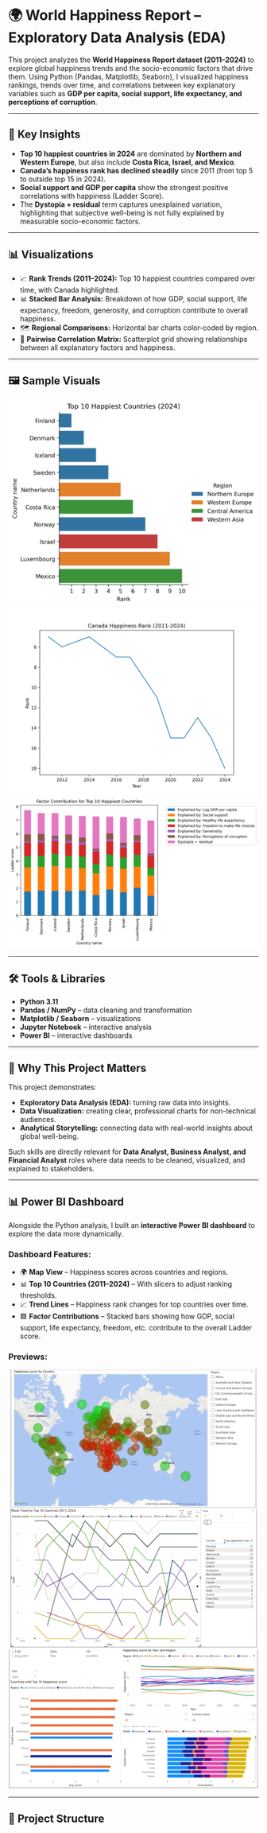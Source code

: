 # 🌍 World Happiness Report – Exploratory Data Analysis (EDA)

This project analyzes the **World Happiness Report dataset (2011–2024)** to explore global happiness trends and the socio-economic factors that drive them. Using Python (Pandas, Matplotlib, Seaborn), I visualized happiness rankings, trends over time, and correlations between key explanatory variables such as **GDP per capita, social support, life expectancy, and perceptions of corruption**.  

---

## 🔎 Key Insights
- **Top 10 happiest countries in 2024** are dominated by **Northern and Western Europe**, but also include **Costa Rica, Israel, and Mexico**.  
- **Canada’s happiness rank has declined steadily** since 2011 (from top 5 to outside top 15 in 2024).  
- **Social support and GDP per capita** show the strongest positive correlations with happiness (Ladder Score).  
- The **Dystopia + residual** term captures unexplained variation, highlighting that subjective well-being is not fully explained by measurable socio-economic factors.  

---

## 📊 Visualizations
- 📈 **Rank Trends (2011–2024):** Top 10 happiest countries compared over time, with Canada highlighted.  
- 📊 **Stacked Bar Analysis:** Breakdown of how GDP, social support, life expectancy, freedom, generosity, and corruption contribute to overall happiness.  
- 🗺 **Regional Comparisons:** Horizontal bar charts color-coded by region.  
- 🔗 **Pairwise Correlation Matrix:** Scatterplot grid showing relationships between all explanatory factors and happiness.  

---

## 🖼️ Sample Visuals
![Top 10 Happiest Countries 2024](figures/Top10HappiestCountries.png)
![Canada Trend](figures/CanadaHappinessRank.png)
![Factor Contributions](figures/LadderScoreByFactors.png) 

---

## 🛠 Tools & Libraries
- **Python 3.11**  
- **Pandas / NumPy** – data cleaning and transformation  
- **Matplotlib / Seaborn** – visualizations  
- **Jupyter Notebook** – interactive analysis  
- **Power BI** – interactive dashboards

---

## 🚀 Why This Project Matters
This project demonstrates:  
- **Exploratory Data Analysis (EDA):** turning raw data into insights.  
- **Data Visualization:** creating clear, professional charts for non-technical audiences.  
- **Analytical Storytelling:** connecting data with real-world insights about global well-being.  

Such skills are directly relevant for **Data Analyst, Business Analyst, and Financial Analyst** roles where data needs to be cleaned, visualized, and explained to stakeholders.  

---

## 📊 Power BI Dashboard
Alongside the Python analysis, I built an **interactive Power BI dashboard** to explore the data more dynamically.  

### Dashboard Features:
- 🌍 **Map View** – Happiness scores across countries and regions.  
- 📊 **Top 10 Countries (2011–2024)** – With slicers to adjust ranking thresholds.  
- 📈 **Trend Lines** – Happiness rank changes for top countries over time.  
- 🟦 **Factor Contributions** – Stacked bars showing how GDP, social support, life expectancy, freedom, etc. contribute to the overall Ladder score.  

### Previews:
![Power BI Dashboard 1](PowerBi%20Dashboard%202.png)  
![Power BI Dashboard 2](PowerBi%20Dashboard%203.png)  
![Power BI Dashboard 3](PowerBi%20Dashboard%201.png)  

---

## 📂 Project Structure
